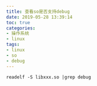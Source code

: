 ```yaml
---
title: 查看so是否支持debug
date: 2019-05-28 13:39:14
toc: true
categories:
- 操作系统
- linux
tags:
- linux
- so
- debug
---
```


```
readelf -S libxxx.so |grep debug
```